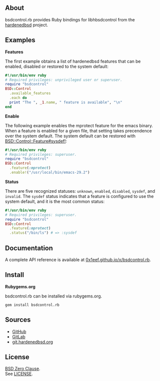 ## About

bsdcontrol.rb provides Ruby bindings for libhbsdcontrol from the
[hardenedbsd](https://hardenedbsd.org) project.

## Examples

__Features__

The first example obtains a list of hardenedbsd features that
can be enabled, disabled or restored to the system default:

``` ruby
#!/usr/bin/env ruby
# Required privileges: unprivileged user or superuser.
require "bsdcontrol"
BSD::Control
  .available_features
  .each do
  print "The ", _1.name, " feature is available", "\n"
end
```

__Enable__

The following example enables the mprotect feature for the emacs binary. When
a feature is enabled for a given file, that setting takes precendence
over the system default. The system default can be restored with
[BSD::Control::Feature#sysdef!](http://0x1eef.github.io/x/bsdcontrol.rb/BSD/Control/Feature.html#sysdef!-instance_method):

``` ruby
#!/usr/bin/env ruby
# Required privileges: superuser.
require "bsdcontrol"
BSD::Control
  .feature(:mprotect)
  .enable!("/usr/local/bin/emacs-29.2")
```

__Status__

There are five recognized statuses: `unknown`, `enabled`, `disabled`,
`sysdef`, and `invalid`. The `sysdef` status indicates that a feature
is configured to use the system default, and it is the most common
status:

``` ruby
#!/usr/bin/env ruby
# Required privileges: superuser.
require "bsdcontrol"
BSD::Control
  .feature(:mprotect)
  .status("/bin/ls") # => :sysdef
```

## Documentation

A complete API reference is available at
[0x1eef.github.io/x/bsdcontrol.rb](https://0x1eef.github.io/x/bsdcontrol.rb).

## Install

**Rubygems.org**

bsdcontrol.rb can be installed via rubygems.org.

    gem install bsdcontrol.rb

## Sources

* [GitHub](https://github.com/0x1eef/bsdcontrol.rb)
* [GitLab](https://gitlab.com/0x1eef/bsdcontrol.rb)
* [git.hardenedbsd.org](https://git.hardenedbsd.org/0x1eef/bsdcontrol.rb)

## License

[BSD Zero Clause](https://choosealicense.com/licenses/0bsd/).
<br>
See [LICENSE](./LICENSE).

